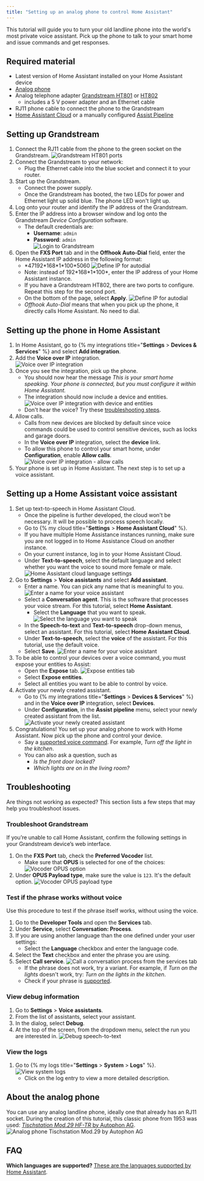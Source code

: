 ```yaml
---
title: "Setting up an analog phone to control Home Assistant"
---
```


This tutorial will guide you to turn your old landline phone into the
world's most private voice assistant. Pick up the phone to talk to
your smart home and issue commands and get responses.

<lite-youtube videoid="0YJzLIMrnGk" videotitle="Using an analog phone to control Home Assistant"></lite-youtube>

## Required material

* Latest version of Home Assistant installed on your Home Assistant device
* [Analog phone](#about-the-analog-phone)
* Analog telephone adapter 
  [Grandstream HT801](https://www.grandstream.com/products/gateways-and-atas/analog-telephone-adaptors/product/ht801) or 
  [HT802](https://www.grandstream.com/products/gateways-and-atas/analog-telephone-adaptors/product/ht802)
  * includes a 5&nbsp;V power adapter and an Ethernet cable
* RJ11 phone cable to connect the phone to the Grandstream
* [Home Assistant Cloud](https://www.nabucasa.com) or a manually configured [Assist Pipeline](/integrations/assist_pipeline)

## Setting up Grandstream

1. Connect the RJ11 cable from the phone to the green socket on the Grandstream.
   ![Grandstream HT801 ports](/images/assist/grandstream-ht801-interfaces.png)
1. Connect the Grandstream to your network: 
   * Plug the Ethernet cable into the blue socket and connect it to your router.
1. Start up the Grandstream.
   * Connect the power supply.
   * Once the Grandstream has booted, the two LEDs for power and Ethernet light up solid blue. The phone LED won't light up.
1. Log onto your router and identify the IP address of the Grandstream.
1. Enter the IP address into a browser window and log onto the Grandstream *Device Configuration* software.
   * The default credentials are:
     * **Username**: `admin`
     * **Password**: `admin`  
   ![Login to Grandstream](/images/assist/grandstream_login.png)
1. Open the **FXS Port** tab and in the **Offhook Auto-Dial** field, enter the Home Assistant IP address in the following format:
   * \*47192\*168\*1\*100\*5060
   ![Define IP for autodial](/images/assist/grandstream_autodial.png)
   * Note: instead of 192\*168\*1\*100\*, enter the IP address of your Home Assistant instance.
   * If you have a Grandstream HT802, there are two ports to configure. Repeat this step for the second port.
   * On the bottom of the page, select **Apply**. 
   ![Define IP for autodial](/images/assist/grandstream_apply.png)
   * *Offhook Auto-Dial* means that when you pick up the phone, it directly calls Home Assistant. No need to dial.

## Setting up the phone in Home Assistant

1. In Home Assistant, go to {% my integrations title="**Settings** > **Devices & Services**" %} and select **Add integration**.
1. Add the **Voice over IP** integration.   
    ![Voice over IP integration](/images/assist/voip_install.png)
1. Once you see the integration, pick up the phone.
   * You should now hear the message *This is your smart home speaking. Your phone is connected, but you must configure it within Home Assistant.*
   * The integration should now include a device and entities.
    ![Voice over IP integration with device and entities](/images/assist/voip_device_available.png)
   * Don't hear the voice? Try these [troubleshooting steps](projects/private-voice-assistant/voice_remote_classic_phone/#troubleshoot-grandstream).
1. Allow calls.
   * Calls from new devices are blocked by default since voice commands could be used to control sensitive devices, such as locks and garage doors.
   * In the **Voice over IP** integration, select the **device** link.
   * To allow this phone to control your smart home, under **Configuration**, enable **Allow calls**.   
   ![Voice over IP integration - allow calls](/images/assist/voip_configuration.png) 
1. Your phone is set up in Home Assistant. The next step is to set up a voice assistant.

## Setting up a Home Assistant voice assistant

1. Set up text-to-speech in Home Assistant Cloud.
   * Once the pipeline is further developed, the cloud won't be necessary. It will be possible to process speech locally. 
   * Go to {% my cloud title="**Settings** > **Home Assistant Cloud**" %}.
   * If you have multiple Home Assistance instances running, make sure you are not logged in to Home Assistance Cloud on another instance. 
   * On your current instance, log in to your Home Assistant Cloud.
   * Under **Text-to-speech**, select the default language and select whether you want the voice to sound more female or male.
   ![Home Assistant cloud language settings](/images/assist/ha-cloud-tts-01.png) 
1. Go to **Settings** > **Voice assistants** and select **Add assistant**.
   * Enter a name. You can pick any name that is meaningful to you.
   ![Enter a name for your voice assistant](/images/assist/assistant-give-name.png)
   * Select a **Conversation agent**. This is the software that processes your voice stream. 
   For this tutorial, select **Home Assistant**.
     * Select the **Language** that you want to speak.
      ![Select the language you want to speak](/images/assist/assistant-conversation-agent.png)
   * In the **Speech-to-text** and **Text-to-speech** drop-down menus, select an assistant. For this tutorial, select **Home Assistant Cloud**.
   * Under **Text-to-speech**, select the **voice** of the assistant. For this tutorial, use the default voice.
   * Select **Save**.
   ![Enter a name for your voice assistant](/images/assist/assistant-stt-tts-define.png)
1. To be able to control your devices over a voice command, you must expose your entities to Assist:
   * Open the **Expose** tab.
   ![Expose entities tab](/images/assist/assistant-expose-01.png) 
   * Select **Expose entities**.
   * Select all entities you want to be able to control by voice.
1. Activate your newly created assistant. 
   * Go to {% my integrations title="**Settings** > **Devices & Services**" %} and in the **Voice over IP** integration, select **Devices**.
   * Under **Configuration**, in the **Assist pipeline** menu, select your newly created assistant from the list.   
      ![Activate your newly created assistant](/images/assist/voip-select-pipline.png)
1. Congratulations! You set up your analog phone to work with Home Assistant. Now pick up the phone and control your device. 
   * Say a [supported voice command](/docs/assist/builtin_sentences/). For example, *Turn off the light in the kitchen*.
   * You can also ask a question, such as
     *  *Is the front door locked?*
     *  *Which lights are on in the living room?*


## Troubleshooting

Are things not working as expected? This section lists a few steps that may help you troubleshoot issues.

### Troubleshoot Grandstream

If you’re unable to call Home Assistant, confirm the following settings in your Grandstream device’s web interface.

1. On the **FXS Port** tab, check the **Preferred Vocoder** list. 
   * Make sure that **OPUS** is selected for one of the choices:
   ![Vocoder OPUS option](/images/assist/grandstream_vocoder.png) 
1. Under **OPUS Payload type**, make sure the value is `123`. It's the default option.
   ![Vocoder OPUS payload type](/images/assist/grandstream_opus_payload.png) 


### Test if the phrase works without voice

Use this procedure to test if the phrase itself works, without using the voice.

1. Go to the **Developer Tools** and open the **Services** tab.
1. Under **Service**, select **Conversation: Process**.
1. If you are using another language than the one defined under your user settings:
   * Select the **Language** checkbox and enter the language code. 
1. Select the **Text** checkbox and enter the phrase you are using.
1. Select **Call service**.
![Call a conversation process from the services tab](/images/assist/conversation-service-01.png)
   * If the phrase does not work, try a variant. For example, if *Turn on the lights* doesn't work, try: *Turn on the lights in the kitchen*.
   * Check if your phrase is [supported](/docs/assist/builtin_sentences/).

### View debug information

1. Go to **Settings** > **Voice assistants**.
1. From the list of assistants, select your assistant.
1. In the dialog, select **Debug**.
1. At the top of the screen, from the dropdown menu, select the run you are interested in.
![Debug speech-to-text](/images/assist/assistant-debug-02.png)

### View the logs

1. Go to {% my logs title="**Settings** > **System** > **Logs**" %}.
![View system logs](/images/assist/assistant-view-system-logs-01.png)
   * Click on the log entry to view a more detailed description.

## About the analog phone

You can use any analog landline phone, ideally one that already has an RJ11 socket.
During the creation of this tutorial, this classic phone from 1953 was used:
[*Tischstation Mod.29 HF-TR* by Autophon AG](https://www.radiomuseum.org/r/autophon_tischstation_mod29_hf_tr.html).
![Analog phone Tischstation Mod.29 by Autophon AG](/images/assist/autophon-mod-29.jpg)

## FAQ

**Which languages are supported?**
[These are the languages supported by Home Assistant](https://developers.home-assistant.io/docs/voice/intent-recognition/supported-languages/).
